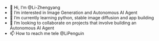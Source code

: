 - 👋 Hi, I’m @Li-Zhengyang
- 👀 I’m interested in Image Generation and Autonomous AI Agent
- 🌱 I’m currently learning python, stable image diffusion and app building
- 💞️ I’m looking to collaborate on projects that involve building an Autonomous AI Agent
- 📫 How to reach me tele @LiPenguin

<!---
Li-Zhengyang/Li-Zhengyang is a ✨ special ✨ repository because its `README.md` (this file) appears on your GitHub profile.
You can click the Preview link to take a look at your changes.
--->
